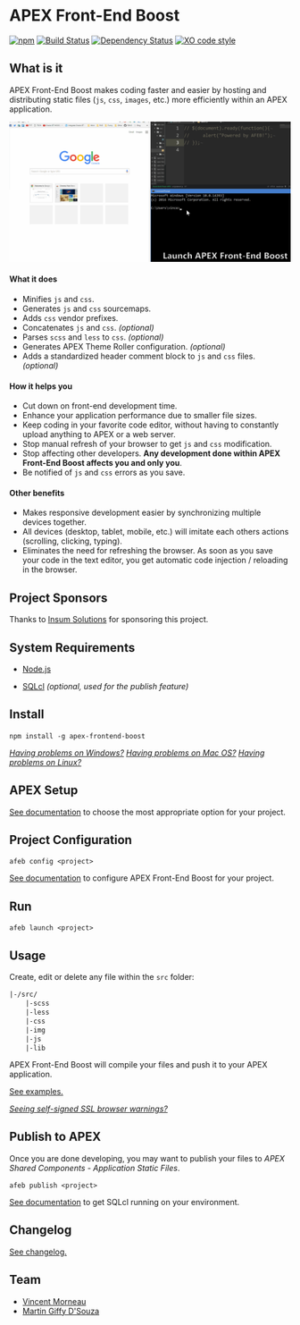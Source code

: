 # APEX Front-End Boost

[![npm](https://img.shields.io/npm/v/apex-frontend-boost.svg)]() [![Build Status](https://travis-ci.org/OraOpenSource/apex-frontend-boost.svg?branch=master)](https://travis-ci.org/OraOpenSource/apex-frontend-boost) [![Dependency Status](https://david-dm.org/OraOpenSource/apex-frontend-boost.svg)](https://david-dm.org/OraOpenSource/apex-frontend-boost) [![XO code style](https://img.shields.io/badge/code_style-XO-5ed9c7.svg)](https://github.com/sindresorhus/xo)

## What is it
APEX Front-End Boost makes coding faster and easier by hosting and distributing static files (`js`, `css`, `images`, etc.) more efficiently within an APEX application.

![demo](/docs/demo.gif)

#### What it does
- Minifies `js` and `css`.
- Generates  `js` and `css` sourcemaps.
- Adds `css` vendor prefixes.
- Concatenates `js` and `css`. *(optional)*
- Parses `scss` and `less` to `css`. *(optional)*
- Generates APEX Theme Roller configuration. *(optional)*
- Adds a standardized header comment block to `js` and `css` files. *(optional)*

#### How it helps you
- Cut down on front-end development time.
- Enhance your application performance due to smaller file sizes.
- Keep coding in your favorite code editor, without having to constantly upload anything to APEX or a web server.
- Stop manual refresh of your browser to get `js` and `css` modification.
- Stop affecting other developers. **Any development done within APEX Front-End Boost affects you and only you**.
- Be notified of `js` and `css` errors as you save.

#### Other benefits
- Makes responsive development easier by synchronizing multiple devices together.
- All devices (desktop, tablet, mobile, etc.) will imitate each others actions (scrolling, clicking, typing).
- Eliminates the need for refreshing the browser. As soon as you save your code in the text editor, you get automatic code injection / reloading in the browser.

## Project Sponsors
Thanks to [Insum Solutions](http://insum.ca/) for sponsoring this project.

## System Requirements
- [Node.js](https://nodejs.org)
* [SQLcl](http://www.oracle.com/technetwork/developer-tools/sqlcl/overview/index.html) *(optional, used for the publish feature)*

## Install
```
npm install -g apex-frontend-boost
```

[*Having problems on Windows?*](/docs/windows.md)
[*Having problems on Mac OS?*](/docs/macOS.md)
[*Having problems on Linux?*](/docs/linux.md)

## APEX Setup
[See documentation](/docs/apex-setup.md) to choose the most appropriate option for your project.

## Project Configuration
```
afeb config <project>
```
[See documentation](/docs/config.md) to configure APEX Front-End Boost for your project.

## Run
```
afeb launch <project>
```

## Usage
Create, edit or delete any file within the `src` folder:
```
|-/src/
	|-scss
	|-less
    |-css
    |-img
    |-js
    |-lib
```

APEX Front-End Boost will compile your files and push it to your APEX application.

[See examples.](/examples/readme.md)

[*Seeing self-signed SSL browser warnings?*](/docs/ssl-warning.md)

## Publish to APEX
Once you are done developing, you may want to publish your files to *APEX Shared Components - Application Static Files*.

```
afeb publish <project>
```
[See documentation](/docs/publish.md) to get SQLcl running on your environment.

## Changelog
[See changelog.](changelog.md)

## Team
- [Vincent Morneau](https://github.com/vincentmorneau)
- [Martin Giffy D'Souza](https://github.com/martindsouza)
